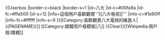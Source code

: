 {{Userbox
  |border-c=black
  |border-s=1
  |id=八大
  |id-c=#00fa9a
  |id-fc=#ffa500
  |id-s=12
  |info=這個用戶喜歡觀賞'''[[八大电视]]'''
  |info-c=#1e90ff
  |info-fc=#ffffff
  |info-s=9
}}<includeonly>[[Category:喜歡觀賞八大電視的維基人|{{PAGENAME}}]]</includeonly><noinclude>
[[Category:媒體用戶框模板|八]]
</noinclude><noinclude>{{Clear}}[[Wikipedia:用戶框/媒體]]</noinclude>